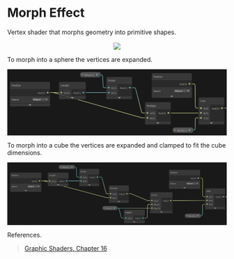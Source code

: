 # Morph Effect

Vertex shader that morphs geometry into primitive shapes.

<p align="center">
	<img align="center" src="example.gif"><br>
</p>

To morph into a sphere the vertices are expanded.
<p align="center">
	<img align="center" src="sphere_morph_shadergraph.jpg"><br>
</p>

To morph into a cube the vertices are expanded and clamped to fit the cube dimensions.
<p align="center">
	<img align="center" src="cube_morph_shadergraph.jpg"><br>
</p>

References.
> [Graphic Shaders, Chapter 16](http://web.engr.oregonstate.edu/~mjb/cgeducation/ShadersBookSecond/)
